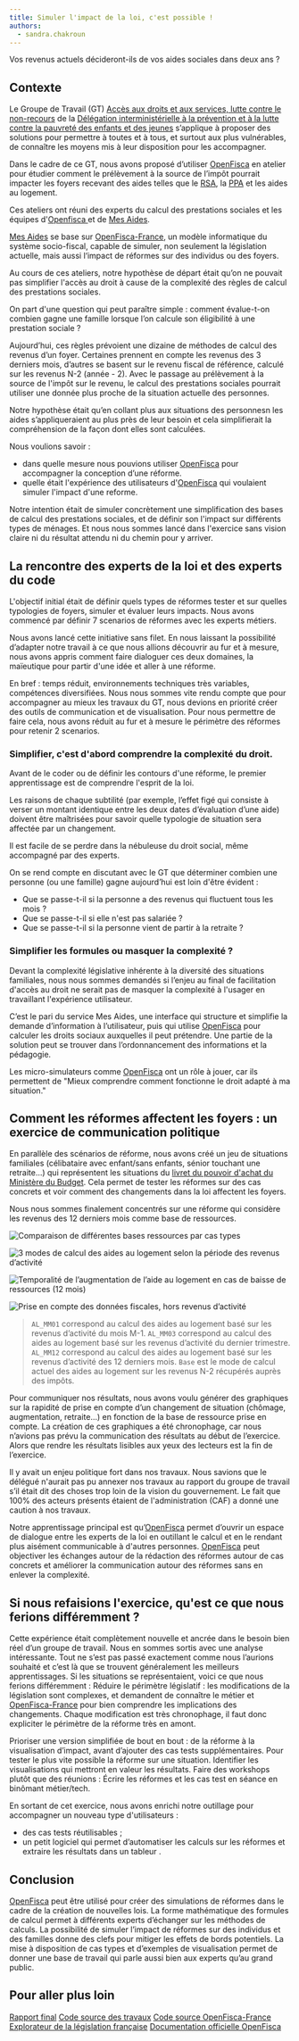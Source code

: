```yaml
---
title: Simuler l'impact de la loi, c'est possible !
authors:
  - sandra.chakroun
---
```


Vos revenus actuels décideront-ils de vos aides sociales dans deux ans ?

## Contexte

Le Groupe de Travail (GT) [Accès aux droits et aux services, lutte contre le non-recours](https://fncp-france.fr/wp-content/uploads/2018/03/rapp-4.pdf) de la [Délégation interministérielle à la prévention et à la lutte contre la pauvreté des enfants et des jeunes](https://twitter.com/delegpauvrete) s’applique à proposer des solutions pour permettre à toutes et à tous, et surtout aux plus vulnérables, de connaître les moyens mis à leur disposition pour les accompagner.

Dans le cadre de ce GT, nous avons proposé d’utiliser [OpenFisca](https://fr.openfisca.org) en atelier pour étudier comment le prélèvement à la source de l’impôt pourrait impacter les foyers recevant des aides telles que le [RSA](https://fr.openfisca.org/legislation/rsa), la [PPA](https://fr.openfisca.org/legislation/ppa) et les aides au logement.

<!--more-->

Ces ateliers ont réuni des experts du calcul des prestations sociales et les équipes d'[Openfisca ](https://fr.openfisca.org) et de [Mes Aides](https://mes-aides.gouv.fr).

[Mes Aides](https://mes-aides.gouv.fr) se base sur [OpenFisca-France](https://fr.openfisca.org), un modèle informatique du système socio-fiscal, capable de simuler, non seulement la législation actuelle, mais aussi l‘impact de réformes sur des individus ou des foyers.

Au cours de ces ateliers, notre hypothèse de départ était qu’on ne pouvait pas simplifier l'accès au droit à cause de la complexité des règles de calcul des prestations sociales.

On part d'une question qui peut paraître simple : comment évalue-t-on combien gagne une famille lorsque l’on calcule son éligibilité à une prestation sociale ?

Aujourd’hui, ces règles prévoient une dizaine de méthodes de calcul des revenus d’un foyer. Certaines prennent en compte les revenus des 3 derniers mois, d’autres se basent sur le revenu fiscal de référence, calculé sur les revenus N-2 (année - 2). Avec le passage au prélèvement à la source de l'impôt sur le revenu, le calcul des prestations sociales pourrait utiliser une donnée plus proche de la situation actuelle des personnes.

Notre hypothèse était qu’en collant plus aux situations des personnesn les aides s’appliqueraient au plus près de leur besoin et cela simplifierait la compréhension de la façon dont elles sont calculées.

Nous voulions savoir :
* dans quelle mesure nous pouvions utiliser [OpenFisca](https://fr.openfisca.org) pour accompagner la conception d’une réforme.
* quelle était l'expérience des utilisateurs d'[OpenFisca](https://fr.openfisca.org) qui voulaient simuler l'impact d'une reforme.

Notre intention était de simuler concrètement une simplification des bases de calcul des prestations sociales, et de définir son l'impact sur différents types de ménages. Et nous nous sommes lancé dans l'exercice sans vision claire ni du résultat attendu ni du chemin pour y arriver.

## La rencontre des experts de la loi et des experts du code

L'objectif initial était de définir quels types de réformes tester et sur quelles typologies de foyers, simuler et évaluer leurs impacts. Nous avons commencé par définir 7 scenarios de réformes avec les experts métiers.

Nous avons lancé cette initiative sans filet. En nous laissant la possibilité d’adapter notre travail à ce que nous allions découvrir au fur et à mesure, nous avons appris comment faire dialoguer ces deux domaines, la maïeutique pour partir d'une idée et aller à une réforme.

En bref : temps réduit, environnements techniques très variables, compétences diversifiées. Nous nous sommes vite rendu compte que pour accompagner au mieux les travaux du GT, nous devions en priorité créer des outils de communication et de visualisation. Pour nous permettre de faire cela, nous avons réduit au fur et à mesure le périmètre des réformes pour retenir 2 scenarios.

### Simplifier, c'est d'abord comprendre la complexité du droit.

Avant de le coder ou de définir les contours d'une réforme, le premier apprentissage est de comprendre l'esprit de la loi.

Les raisons de chaque subtilité (par exemple, l’effet figé qui consiste à verser un montant identique entre les deux dates d’évaluation d’une aide) doivent être maîtrisées pour savoir quelle typologie de situation sera affectée par un changement.

Il est facile de se perdre dans la nébuleuse du droit social, même accompagné par des experts.

On se rend compte en discutant avec le GT que déterminer combien une personne (ou une famille) gagne aujourd’hui est loin d'être évident :
* Que se passe-t-il si la personne a des revenus qui fluctuent tous les mois ?
* Que se passe-t-il si elle n'est pas salariée ?
* Que se passe-t-il si la personne vient de partir à la retraite ?

### Simplifier les formules ou masquer la complexité ?

Devant la complexité législative inhérente à la diversité des situations familiales, nous nous sommes demandés si l’enjeu au final de facilitation d'accès au droit ne serait pas de masquer la complexité à l'usager en travaillant l'expérience utilisateur.

C’est le pari du service Mes Aides, une interface qui structure et simplifie la demande d’information à l’utilisateur, puis qui utilise [OpenFisca](https://fr.openfisca.org) pour calculer les droits sociaux auxquelles il peut prétendre.
Une partie de la solution peut se trouver dans l’ordonnancement des informations et la pédagogie.

Les micro-simulateurs comme [OpenFisca](https://fr.openfisca.org) ont un rôle à jouer, car ils permettent de "Mieux comprendre comment fonctionne le droit adapté à ma situation."

## Comment les réformes affectent les foyers : un exercice de communication politique

En parallèle des scénarios de réforme, nous avons créé un jeu de situations familiales (célibataire avec enfant/sans enfants, sénior touchant une retraite…) qui représentent les situations du [livret du pouvoir d'achat du Ministère du Budget](https://www.economie.gouv.fr/files/files/PLF2018/bro-pouvoir-achat-bat-web-10h.pdf). Cela permet de tester les réformes sur des cas concrets et voir comment des changements dans la loi affectent les foyers.

Nous nous sommes finalement concentrés sur une réforme qui considère les revenus des 12 derniers mois comme base de ressources.

![Comparaison de différentes bases ressources par cas types](/img/posts/2018-06-01_openfisca_comparaison_bases_ressources.png)

![3 modes de calcul des aides au logement selon la période des revenus d’activité ](/img/posts/2018-06-01_openfisca_3_modes.png)

![Temporalité de l’augmentation de l’aide au logement en cas de baisse de ressources (12 mois)](/img/posts/2018-06-01_openfisca_temporalite_al.png)

![Prise en compte des données fiscales, hors revenus d’activité](/img/posts/2018-06-01_openfisca_donnees_fiscales.png)

> `AL_MM01` correspond au calcul des aides au logement basé sur les revenus d’activité du mois M-1.
`AL_MM03` correspond au calcul des aides au logement basé sur les revenus d’activité du dernier trimestre.
`AL_MM12` correspond au calcul des aides au logement basé sur les revenus d’activité des 12 derniers mois.
`Base` est le mode de calcul actuel des aides au logement sur les revenus N-2 récupérés auprès des impôts.


Pour communiquer nos résultats, nous avons voulu générer des graphiques sur la rapidité de prise en compte d’un changement de situation (chômage, augmentation, retraite…) en fonction de la base de ressource prise en compte. La création de ces graphiques a été chronophage, car nous n’avions pas prévu la communication des résultats au début de l’exercice. Alors que rendre les résultats lisibles aux yeux des lecteurs est la fin de l’exercice.

Il y avait un enjeu politique fort dans nos travaux. Nous savions que le délégué n'aurait pas pu annexer nos travaux au rapport du groupe de travail s’il était dit des choses trop loin de la vision du gouvernement. Le fait que 100% des acteurs présents étaient de l'administration (CAF) a donné une caution à nos travaux.

Notre apprentissage principal est qu’[OpenFisca](https://fr.openfisca.org) permet d’ouvrir un espace de dialogue entre les experts de la loi en outillant le calcul et en le rendant plus aisément communicable à d'autres personnes. [OpenFisca](https://fr.openfisca.org) peut objectiver les échanges autour de la rédaction des réformes autour de cas concrets et améliorer la communication autour des réformes sans en enlever la complexité.

## Si nous refaisions l'exercice, qu'est ce que nous ferions différemment ?

Cette expérience était complètement nouvelle et ancrée dans le besoin bien réel d’un groupe de travail. Nous en sommes sortis avec une analyse intéressante.
Tout ne s’est pas passé exactement comme nous l’aurions souhaité et c’est là que se trouvent généralement les meilleurs apprentissages.
Si les situations se représentaient, voici ce que nous ferions différemment :
Réduire le périmètre législatif : les modifications de la législation sont complexes, et demandent de connaître le métier et [OpenFisca-France](https://fr.openfisca.org/legislation) pour bien comprendre les implications des changements. Chaque modification est très chronophage, il faut donc expliciter le périmètre de la réforme très en amont.

Prioriser une version simplifiée de bout en bout : de la réforme à la visualisation d’impact, avant d’ajouter des cas tests supplémentaires.
Pour tester le plus vite possible la réforme sur une situation.
Identifier les visualisations qui mettront en valeur les résultats.
Faire des workshops plutôt que des réunions : Écrire les réformes et les cas test en séance en binômant métier/tech.

En sortant de cet exercice, nous avons enrichi notre outillage pour accompagner un nouveau type d'utilisateurs :
* des cas tests réutilisables ;
* un petit logiciel qui permet d’automatiser les calculs sur les réformes et extraire les résultats dans un tableur .

## Conclusion

[OpenFisca](https://fr.openfisca.org) peut être utilisé pour créer des simulations de réformes dans le cadre de la création de nouvelles lois.
La forme mathématique des formules de calcul permet à différents experts d’échanger sur les méthodes de calculs.
La possibilité de simuler l’impact de réformes sur des individus et des familles donne des clefs pour mitiger les effets de bords potentiels.
La mise à disposition de cas types et d’exemples de visualisation permet de donner une base de travail qui parle aussi bien aux experts qu’au grand public.

## Pour aller plus loin

[Rapport final](https://www.caissedesdepotsdesterritoires.fr/cs/BlobServer?blobkey=id&blobnocache=true&blobwhere=1250171076233&blobheader=application%2Fpdf&blobcol=urldata&blobtable=MungoBlobs)
[Code source des travaux](https://github.com/openfisca/tutorial/tree/dea8d8fe13e7708af36d7ebfc3496dfb02485ad4/exemples/gt_non_recours)
[Code source OpenFisca-France](https://github.com/openfisca/openfisca-france)
[Explorateur de la législation française](https://fr.openfisca.org/legislation)
[Documentation officielle OpenFisca](https://openfisca.org/doc/)
